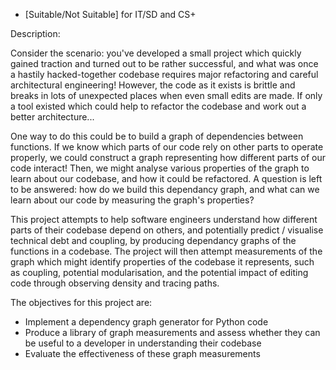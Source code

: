 * [Suitable/Not Suitable] for IT/SD and CS+

Description:

Consider the scenario: you've developed a small project which quickly gained traction and turned out to be rather successful, and what was once a hastily hacked-together codebase requires major refactoring and careful architectural engineering! However, the code as it exists is brittle and breaks in lots of unexpected places when even small edits are made. If only a tool existed which could help to refactor the codebase and work out a better architecture...

One way to do this could be to build a graph of dependencies between functions. If we know which parts of our code rely on other parts to operate properly, we could construct a graph representing how different parts of our code interact! Then, we might analyse various properties of the graph to learn about our codebase, and how it could be refactored. A question is left to be answered: how do we build this dependancy graph, and what can we learn about our code by measuring the graph's properties?

This project attempts to help software engineers understand how different parts of their codebase depend on others, and potentially predict / visualise technical debt and coupling, by producing dependancy graphs of the functions in a codebase. The project will then attempt measurements of the graph which might identify properties of the codebase it represents, such as coupling, potential modularisation, and the potential impact of editing code through observing density and tracing paths.

The objectives for this project are:
- Implement a dependency graph generator for Python code
- Produce a library of graph measurements and assess whether they can be useful to a developer in understanding their codebase
- Evaluate the effectiveness of these graph measurements

